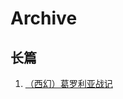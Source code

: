 # Archive  
## 长篇
1. [（西幻）葛罗利亚战记](https://github.com/yakushijiyoko/qzgs/blob/a34888793b44ce13f71c957fbc2bef6bfcf2d52e/archive/%5B%E5%85%A8%E8%81%8C%5D%5B%E8%A5%BF%E5%B9%BB%5D%E8%91%9B%E7%BD%97%E5%88%A9%E4%BA%9A%E6%88%98%E8%AE%B0%20by%20%E8%8D%AF%E5%B8%88%E5%AF%BA%E5%8F%B6%E5%AD%90.pdf)  
